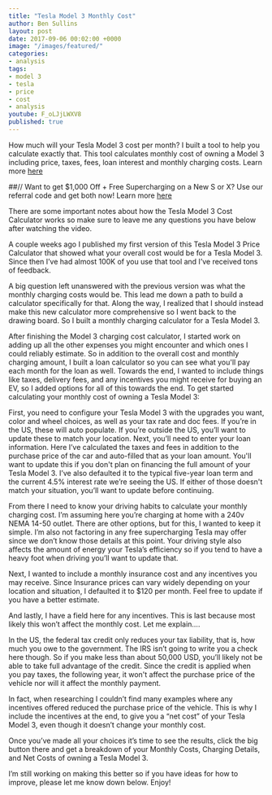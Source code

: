 ```yaml
---
title: "Tesla Model 3 Monthly Cost"
author: Ben Sullins
layout: post
date: 2017-09-06 00:02:00 +0000
image: "/images/featured/"
categories:
- analysis
tags:
- model 3
- tesla
- price
- cost
- analysis
youtube: F_oLJjLWXV8
published: true
---
```

How much will your Tesla Model 3 cost per month? I built a tool to help you calculate exactly that. This tool calculates monthly cost of owning a Model 3 including price, taxes, fees, loan interest and monthly charging costs. Learn more [here](https://teslanomics.co/model3cost2)

##// Want to get $1,000 Off + Free Supercharging on a New S or X? Use our referral code and get both now! Learn more [here](https://teslanomics.co/td)

There are some important notes about how the Tesla Model 3 Cost Calculator works so make sure to leave me any questions you have below after watching the video.

A couple weeks ago I published my first version of this Tesla Model 3 Price Calculator that showed what your overall cost would be for a Tesla Model 3. Since then I’ve had almost 100K of you use that tool and I’ve received tons of feedback.

A big question left unanswered with the previous version was what the monthly charging costs would be. This lead me down a path to build a calculator specifically for that. Along the way, I realized that I should instead make this new calculator more comprehensive so I went back to the drawing board. So I built a monthly charging calculator for a Tesla Model 3.

After finishing the Model 3 charging cost calculator, I started work on adding up all the other expenses you might encounter and which ones I could reliably estimate. So in addition to the overall cost and monthly charging amount, I built a loan calculator so you can see what you'll pay each month for the loan as well. Towards the end, I wanted to include things like taxes, delivery fees, and any incentives you might receive for buying an EV, so I added options for all of this towards the end. To get started calculating your monthly cost of owning a Tesla Model 3:

First, you need to configure your Tesla Model 3 with the upgrades you want, color and wheel choices, as well as your tax rate and doc fees. If you’re in the US, these will auto populate. If you’re outside the US, you’ll want to update these to match your location. Next, you’ll need to enter your loan information. Here I’ve calculated the taxes and fees in addition to the purchase price of the car and auto-filled that as your loan amount. You'll want to update this if you don't plan on financing the full amount of your Tesla Model 3. I’ve also defaulted it to the typical five-year loan term and the current 4.5% interest rate we’re seeing the US. If either of those doesn't match your situation, you’ll want to update before continuing.

From there I need to know your driving habits to calculate your monthly charging cost. I’m assuming here you’re charging at home with a 240v NEMA 14-50 outlet. There are other options, but for this, I wanted to keep it simple. I’m also not factoring in any free supercharging Tesla may offer since we don’t know those details at this point. Your driving style also affects the amount of energy your Tesla’s efficiency so if you tend to have a heavy foot when driving you’ll want to update that.

Next, I wanted to include a monthly insurance cost and any incentives you may receive. Since Insurance prices can vary widely depending on your location and situation, I defaulted it to $120 per month. Feel free to update if you have a better estimate.

And lastly, I have a field here for any incentives. This is last because most likely this won’t affect the monthly cost. Let me explain….

In the US, the federal tax credit only reduces your tax liability, that is, how much you owe to the government. The IRS isn’t going to write you a check here though. So if you make less than about 50,000 USD, you’ll likely not be able to take full advantage of the credit. Since the credit is applied when you pay taxes, the following year, it won't affect the purchase price of the vehicle nor will it affect the monthly payment.

In fact, when researching I couldn’t find many examples where any incentives offered reduced the purchase price of the vehicle. This is why I include the incentives at the end, to give you a “net cost” of your Tesla Model 3, even though it doesn’t change your monthly cost.

Once you’ve made all your choices it’s time to see the results, click the big button there and get a breakdown of your Monthly Costs, Charging Details, and Net Costs of owning a Tesla Model 3.

I’m still working on making this better so if you have ideas for how to improve, please let me know down below. Enjoy!
